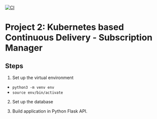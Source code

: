 [![CI](https://github.com/nogibjj/python-template/actions/workflows/cicd.yml/badge.svg)](https://github.com/nogibjj/python-template/actions/workflows/cicd.yml)
# Project 2: Kubernetes based Continuous Delivery - Subscription Manager

## Steps

1. Set up the virtual environment

* `python3 -m venv env`
* `source env/bin/activate`

2. Set up the database

3. Build application in Python Flask API.


